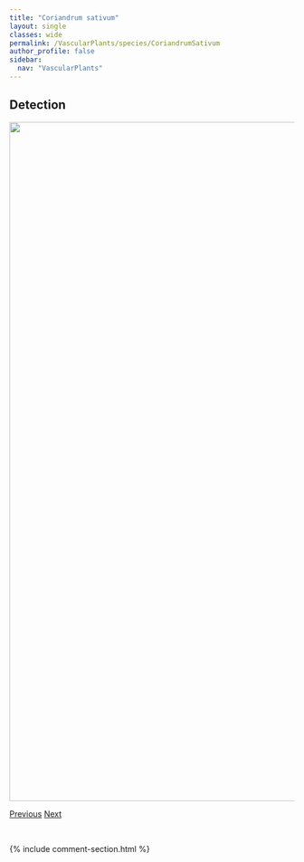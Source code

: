 ```yaml
---
title: "Coriandrum sativum"
layout: single
classes: wide
permalink: /VascularPlants/species/CoriandrumSativum
author_profile: false
sidebar:
  nav: "VascularPlants"
---
```


<h2>Detection</h2>

<a href="https://drive.google.com/uc?export=view&id=1yg56LrzeRK38mA0gEblzGzzt7QzeCKKD">
<img src="https://drive.google.com/uc?export=view&id=1yg56LrzeRK38mA0gEblzGzzt7QzeCKKD" height = "1200" width = "800">
</a>


<a href="/DevelopmentWebsite/VascularPlants/species/CoreopsisTinctoria" class="pagination--pager" title="Coreopsis tinctoria">Previous</a> <a href="/DevelopmentWebsite/VascularPlants/species/CorispermumAmericanum" class="pagination--pager" title="Corispermum americanum">Next</a>

<p>&nbsp;</p>

{% include comment-section.html %}
